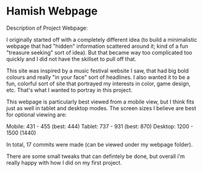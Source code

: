 # Hamish Webpage
Description of Project Webpage: 

I originally started off with a completely different idea (to build a minimalistic webpage that had "hidden" information scattered around it; kind of a fun "treasure seeking" sort of idea). But that became way too complicated too quickly and I did not have the skillset to pull off that. 

This site was inspired by a music festival website I saw, that had big bold colours and really "in your face" sort of headlines. I also wanted it to be a fun, colorful sort of site that portrayed my interests in color, game design, etc. That's what I wanted to portray in this project. 

This webpage is particularly best viewed from a mobile view, but I think fits just as well in tablet and desktop modes. The screen sizes I believe are best for optional viewing are:

Mobile: 431 - 455 (best: 444)
Tablet: 737 - 931 (best: 870)
Desktop: 1200 - 1500 (1440)

In total, 17 commits were made (can be viewed under my webpage folder).

There are some small tweaks that can defintely be done, but overall i'm really happy with how I did on my first project. 

